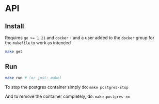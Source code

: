 # API

## Install

Requires `go >= 1.21` and `docker` - and a user added to the `docker` group for the `makefile` to work as intended

```bash
make get
```

## Run

```bash
make run # (or just: make)
```

To stop the postgres container simply do: `make postgres-stop`

And to remove the container completely, do: `make postgres-rm`
